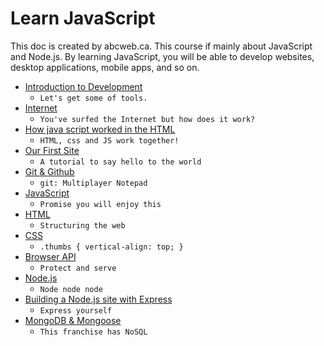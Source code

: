 # Learn JavaScript
This doc is created by abcweb.ca. 
This course if mainly about JavaScript and Node.js.
By learning JavaScript, you will be able to develop websites, desktop applications, mobile apps, and so on.


* [Introduction to Development]((1.0)intro5.md)
  * `Let's get some of tools.`
* [Internet]((1.1)internet1.md)
  * `You've surfed the Internet but how does it work?`
* [How java script worked in the HTML]((1.1)internet1.md)
  * `HTML, css and JS work together!`  
* [Our First Site]((3)first-site.md)
  * `A tutorial to say hello to the world`
* [Git & Github]((4)git.md)
  * `git: Multiplayer Notepad`
* [JavaScript]((5)javascript.md)
  * `Promise you will enjoy this`
* [HTML]((6)html.md)
  * `Structuring the web`
* [CSS]((7)css.md)
  * `.thumbs { vertical-align: top; }`
* [Browser API]((8)browserapi.md)
  * `Protect and serve`
* [Node.js]((9)nodejs.md)
  * `Node node node`
* [Building a Node.js site with Express]((10)buildingsite.md)
  * `Express yourself`
* [MongoDB & Mongoose]((11)mongodb.md)
  * `This franchise has NoSQL`

